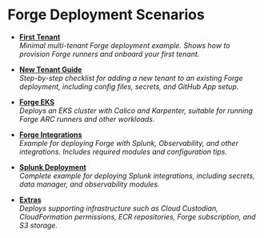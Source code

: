 # Forge Deployment Scenarios

- [**First Tenant**](./forge_tenant.md)  
  *Minimal multi-tenant Forge deployment example. Shows how to provision Forge runners and onboard your first tenant.*

- [**New Tenant Guide**](./new_tenant.md)  
  *Step-by-step checklist for adding a new tenant to an existing Forge deployment, including config files, secrets, and GitHub App setup.*

- [**Forge EKS**](./forge_eks.md)  
  *Deploys an EKS cluster with Calico and Karpenter, suitable for running Forge ARC runners and other workloads.*

- [**Forge Integrations**](./forge_integrations.md)  
  *Example for deploying Forge with Splunk, Observability, and other integrations. Includes required modules and configuration tips.*

- [**Splunk Deployment**](./splunk_deployment.md)  
  *Complete example for deploying Splunk integrations, including secrets, data manager, and observability modules.*

- [**Extras**](./extras.md)  
  *Deploys supporting infrastructure such as Cloud Custodian, CloudFormation permissions, ECR repositories, Forge subscription, and S3 storage.*
